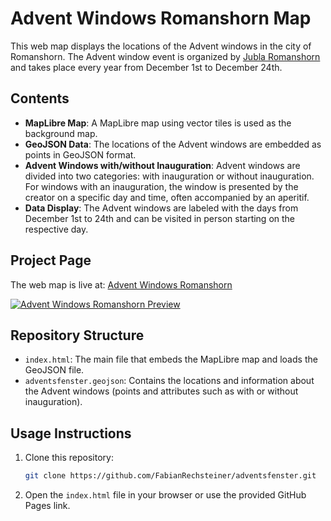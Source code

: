 # Advent Windows Romanshorn Map

This web map displays the locations of the Advent windows in the city of Romanshorn. The Advent window event is organized by [Jubla Romanshorn](https://www.jubla-romanshorn.ch/) and takes place every year from December 1st to December 24th.

## Contents

- **MapLibre Map**: A MapLibre map using vector tiles is used as the background map.
- **GeoJSON Data**: The locations of the Advent windows are embedded as points in GeoJSON format.
- **Advent Windows with/without Inauguration**: Advent windows are divided into two categories: with inauguration or without inauguration. For windows with an inauguration, the window is presented by the creator on a specific day and time, often accompanied by an aperitif.
- **Data Display**: The Advent windows are labeled with the days from December 1st to 24th and can be visited in person starting on the respective day.

## Project Page

The web map is live at: [Advent Windows Romanshorn](https://fabianrechsteiner.github.io/adventsfenster/)

[![Advent Windows Romanshorn Preview](https://github.com/user-attachments/assets/b8946955-f39b-4b99-83d7-c4b7f4739dbf)](https://fabianrechsteiner.github.io/adventsfenster/)

## Repository Structure

- `index.html`: The main file that embeds the MapLibre map and loads the GeoJSON file.
- `adventsfenster.geojson`: Contains the locations and information about the Advent windows (points and attributes such as with or without inauguration).

## Usage Instructions

1. Clone this repository:  
   ```bash
   git clone https://github.com/FabianRechsteiner/adventsfenster.git
2. Open the `index.html` file in your browser or use the provided GitHub Pages link.
